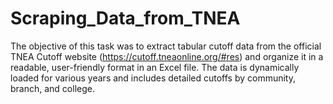 # Scraping_Data_from_TNEA
The objective of this task was to extract tabular cutoff data from the official TNEA Cutoff website (https://cutoff.tneaonline.org/#res) and organize it in a readable, user-friendly format in an Excel file. The data is dynamically loaded for various years and includes detailed cutoffs by community, branch, and college.
